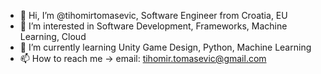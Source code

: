 - 👋 Hi, I’m @tihomirtomasevic, Software Engineer from Croatia, EU
- 👀 I’m interested in Software Development, Frameworks, Machine Learning, Cloud
- 🌱 I’m currently learning Unity Game Design, Python, Machine Learning
- 📫 How to reach me -> email: tihomir.tomasevic@gmail.com

<!---
tihomirtomasevic/tihomirtomasevic is a ✨ special ✨ repository because its `README.md` (this file) appears on your GitHub profile.
You can click the Preview link to take a look at your changes.
--->
